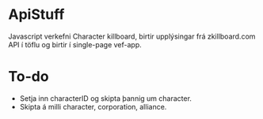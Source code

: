 # ApiStuff
Javascript verkefni
Character killboard, birtir upplýsingar frá zkillboard.com API í töflu og birtir í single-page vef-app.

# To-do
- Setja inn characterID og skipta þannig um character.
- Skipta á milli character, corporation, alliance. 
